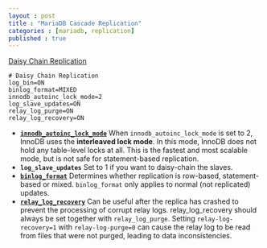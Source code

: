```yaml
---
layout : post
title : "MariaDB Cascade Replication"
categories : [mariadb, replication]
published : true
---
```


[Daisy Chain Replication](https://www.reddit.com/r/mariadb/comments/qcyub6/can_i_daisy_chain_replication_dbhost1dbhost2/)

```config
# Daisy Chain Replication
log_bin=ON
binlog_format=MIXED
innodb_autoinc_lock_mode=2
log_slave_updates=ON
relay_log_purge=ON
relay_log_recovery=ON
```

* **[`innodb_autoinc_lock_mode`](https://mariadb.com/kb/en/auto_increment-handling-in-innodb/)** When `innodb_autoinc_lock_mode` is set to 2, InnoDB uses the **interleaved lock mode**. In this mode, InnoDB does not hold any table-level locks at all. This is the fastest and most scalable mode, but is not safe for statement-based replication.
* **`log_slave_updates`** Set to 1 if you want to daisy-chain the slaves.
* **[`binlog_format`](https://mariadb.com/kb/en/replication-and-binary-log-system-variables/#binlog_row_image)** Determines whether replication is row-based, statement-based or mixed. `binlog_format` only applies to normal (not replicated) updates.
* **[`relay_log_recovery`](https://mariadb.com/kb/en/replication-and-binary-log-system-variables/#relay_log_recovery)** Can be useful after the replica has crashed to prevent the processing of corrupt relay logs. relay_log_recovery should always be set together with `relay_log_purge`.  Setting `relay-log-recovery=1` with `relay-log-purge=0` can cause the relay log to be read from files that were not purged, leading to data inconsistencies.

